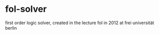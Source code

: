 fol-solver
==========

first order logic solver, created in the lecture fol in 2012 at frei universität berlin